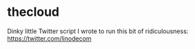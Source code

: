 thecloud
========

Dinky little Twitter script I wrote to run this bit of ridiculousness: https://twitter.com/linodecom
